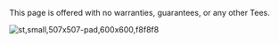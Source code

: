 This page is offered with no warranties, guarantees, or any other Tees.


![st,small,507x507-pad,600x600,f8f8f8](https://github.com/GhostGonz21st/PaperMC/assets/71900923/d60d6038-6633-49e8-a741-b74fc8ee53cb)
